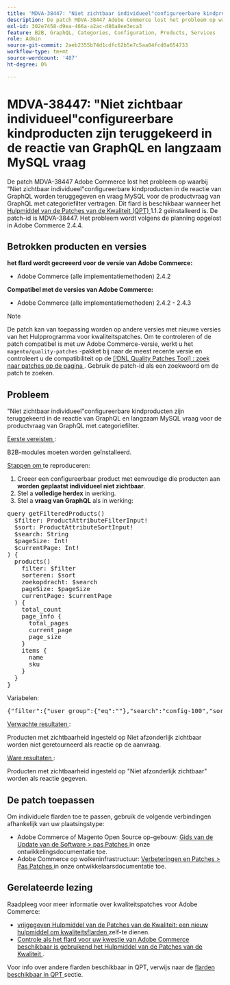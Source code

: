 ```yaml
---
title: 'MDVA-38447: "Niet zichtbaar individueel"configureerbare kindproducten zijn teruggekeerd in de reactie van GraphQL en langzaam MySQL vraag'
description: De patch MDVA-38447 Adobe Commerce lost het probleem op waarbij "Niet zichtbaar individueel"configureerbare kindproducten in de reactie van GraphQL worden teruggegeven en vraag MySQL voor de productvraag van GraphQL met categoriefilter vertragen. Deze patch is beschikbaar wanneer [Quality Patches Tool (QPT)] (/help/announcements/adobe-commerce-announcements/magento-quality-patches-released-new-tool-to-self-serve-quality-patches.md) 1.1.2 is geïnstalleerd. De patch-id is MDVA-38447. Het probleem wordt volgens de planning opgelost in Adobe Commerce 2.4.4.
exl-id: 302e7458-d9ea-466a-a2ac-d86a8ee3eca3
feature: B2B, GraphQL, Categories, Configuration, Products, Services
role: Admin
source-git-commit: 2aeb2355b74d1cdfc62b5e7c5aa04fcd0a654733
workflow-type: tm+mt
source-wordcount: '487'
ht-degree: 0%

---
```


# MDVA-38447: &quot;Niet zichtbaar individueel&quot;configureerbare kindproducten zijn teruggekeerd in de reactie van GraphQL en langzaam MySQL vraag

De patch MDVA-38447 Adobe Commerce lost het probleem op waarbij &quot;Niet zichtbaar individueel&quot;configureerbare kindproducten in de reactie van GraphQL worden teruggegeven en vraag MySQL voor de productvraag van GraphQL met categoriefilter vertragen. Dit flard is beschikbaar wanneer het [ Hulpmiddel van de Patches van de Kwaliteit (QPT) ](/help/announcements/adobe-commerce-announcements/magento-quality-patches-released-new-tool-to-self-serve-quality-patches.md) 1.1.2 geïnstalleerd is. De patch-id is MDVA-38447. Het probleem wordt volgens de planning opgelost in Adobe Commerce 2.4.4.

## Betrokken producten en versies

**het flard wordt gecreeerd voor de versie van Adobe Commerce:**

* Adobe Commerce (alle implementatiemethoden) 2.4.2

**Compatibel met de versies van Adobe Commerce:**

* Adobe Commerce (alle implementatiemethoden) 2.4.2 - 2.4.3

>[!NOTE]
>
>De patch kan van toepassing worden op andere versies met nieuwe versies van het Hulpprogramma voor kwaliteitspatches. Om te controleren of de patch compatibel is met uw Adobe Commerce-versie, werkt u het `magento/quality-patches` -pakket bij naar de meest recente versie en controleert u de compatibiliteit op de [[!DNL Quality Patches Tool] : zoek naar patches op de pagina ](https://experienceleague.adobe.com/tools/commerce-quality-patches/index.html) . Gebruik de patch-id als een zoekwoord om de patch te zoeken.

## Probleem

&quot;Niet zichtbaar individueel&quot;configureerbare kindproducten zijn teruggekeerd in de reactie van GraphQL en langzaam MySQL vraag voor de productvraag van GraphQL met categoriefilter.

<u> Eerste vereisten </u>:

B2B-modules moeten worden geïnstalleerd.

<u> Stappen om </u> te reproduceren:

1. Creeer een configureerbaar product met eenvoudige die producten aan **worden geplaatst individueel niet zichtbaar**.
1. Stel a **volledige herdex** in werking.
1. Stel a **vraag van GraphQL** als in werking:

<pre>query getFilteredProducts()
  $filter: ProductAttributeFilterInput!
  $sort: ProductAttributeSortInput!
  $search: String
  $pageSize: Int!
  $currentPage: Int!
) &lbrace;
  products()
    filter: $filter
    sorteren: $sort
    zoekopdracht: $search
    pageSize: $pageSize
    currentPage: $currentPage
  ) &lbrace;
    total_count
    page_info &lbrace;
      total_pages
      current_page
      page_size
    &rbrace;
    items &lbrace;
      name
      sku
    &rbrace;
  &rbrace;
&rbrace;</pre>

Variabelen:

<pre>&lbrace;"filter":{"user_group":{"eq":""},"search":"config-100","sort":{},"pageSize":200,"currentPage":1}
</pre>

<u> Verwachte resultaten </u>:

Producten met zichtbaarheid ingesteld op Niet afzonderlijk zichtbaar worden niet geretourneerd als reactie op de aanvraag.

<u> Ware resultaten </u>:

Producten met zichtbaarheid ingesteld op &quot;Niet afzonderlijk zichtbaar&quot; worden als reactie gegeven.

## De patch toepassen

Om individuele flarden toe te passen, gebruik de volgende verbindingen afhankelijk van uw plaatsingstype:

* Adobe Commerce of Magento Open Source op-gebouw: [ Gids van de Update van de Software > pas Patches ](https://experienceleague.adobe.com/en/docs/commerce-operations/tools/quality-patches-tool/usage) in onze ontwikkelingsdocumentatie toe.
* Adobe Commerce op wolkeninfrastructuur: [ Verbeteringen en Patches > Pas Patches ](https://experienceleague.adobe.com/en/docs/commerce-cloud-service/user-guide/develop/upgrade/apply-patches) in onze ontwikkelaarsdocumentatie toe.

## Gerelateerde lezing

Raadpleeg voor meer informatie over kwaliteitspatches voor Adobe Commerce:

* [ vrijgegeven Hulpmiddel van de Patches van de Kwaliteit: een nieuw hulpmiddel om kwaliteitsflarden ](/help/announcements/adobe-commerce-announcements/magento-quality-patches-released-new-tool-to-self-serve-quality-patches.md) zelf-te dienen.
* [ Controle als het flard voor uw kwestie van Adobe Commerce beschikbaar is gebruikend het Hulpmiddel van de Patches van de Kwaliteit ](/help/support-tools/patches-available-in-qpt-tool/check-patch-for-magento-issue-with-magento-quality-patches.md).

Voor info over andere flarden beschikbaar in QPT, verwijs naar de [ flarden beschikbaar in QPT ](https://support.magento.com/hc/en-us/sections/360010506631-Patches-available-in-QPT-tool-) sectie.
